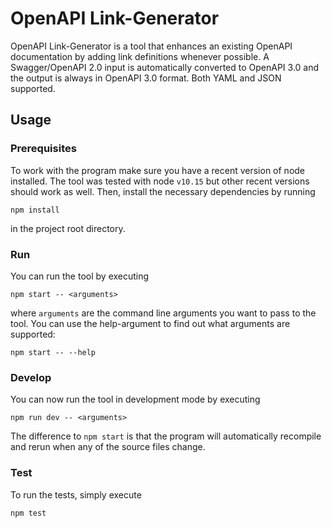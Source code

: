 # OpenAPI Link-Generator

OpenAPI Link-Generator is a tool that enhances an existing OpenAPI documentation by adding link definitions whenever possible.
A Swagger/OpenAPI 2.0 input is automatically converted to OpenAPI 3.0 and the output is always in OpenAPI 3.0 format.
Both YAML and JSON supported.

## Usage

### Prerequisites

To work with the program make sure you have a recent version of node installed.
The tool was tested with node `v10.15` but other recent versions should work as well.
Then, install the necessary dependencies by running

```
npm install
```

in the project root directory.

### Run

You can run the tool by executing

```
npm start -- <arguments>
```

where `arguments` are the command line arguments you want to pass to the tool.
You can use the help-argument to find out what arguments are supported:

```
npm start -- --help
```

### Develop

You can now run the tool in development mode by executing

```
npm run dev -- <arguments>
```

The difference to `npm start` is that the program will automatically recompile and rerun when any of the source files change.

### Test

To run the tests, simply execute

```
npm test
```
